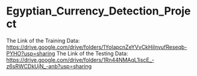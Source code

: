 # Egyptian_Currency_Detection_Project
The Link of the Training Data: 
https://drive.google.com/drive/folders/1YoIapcnZeYVvCkHiInvufReseqb-PYHO?usp=sharing
The Link of the Testing Data: 
https://drive.google.com/drive/folders/1Rn44NMAqL1iscE_-z6sRWCDkUjN_-anb?usp=sharing
